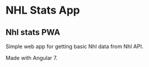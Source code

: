 # NHL Stats App

## Nhl stats PWA

Simple web app for getting basic Nhl data from Nhl API.

Made with Angular 7.
